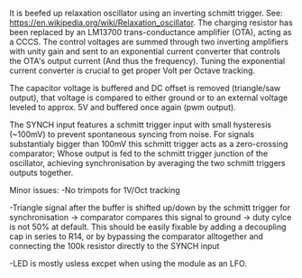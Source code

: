 

It is beefed up relaxation oscillator using an inverting schmitt trigger. See: https://en.wikipedia.org/wiki/Relaxation_oscillator. The charging resistor has been replaced by an LM13700 trans-conductance amplifier (OTA), acting as a CCCS. The control voltages are summed through two inverting amplifiers with unity gain and sent to an exponential current converter that controls the OTA's output current (And thus the frequency). Tuning the exponential current converter is crucial to get proper Volt per Octave tracking.

The capacitor voltage is buffered and DC offset is removed (triangle/saw output), that voltage is compared to either ground or to an external voltage leveled to approx. 5V and buffered once again (pwm output).

The SYNCH input features a schmitt trigger input with small hysteresis (~100mV) to prevent spontaneous syncing from noise. For signals substantialy bigger than 100mV this schmitt trigger acts as a zero-crossing comparator; Whose output is fed to the schmitt trigger junction of the oscillator, achieving synchronisation by averaging the two schmitt triggers outputs together.

Minor issues:
-No trimpots for 1V/Oct tracking

-Triangle signal after the buffer is shifted up/down by the schmitt trigger for synchronisation -> comparator compares this signal to ground -> duty cylce is not 50% at default. This should be easily fixable by adding a decoupling cap in series to R14, or by bypassing the comparator alltogether and connecting the 100k resistor directly to the SYNCH input

-LED is mostly usless excpet when using the module as an LFO.
